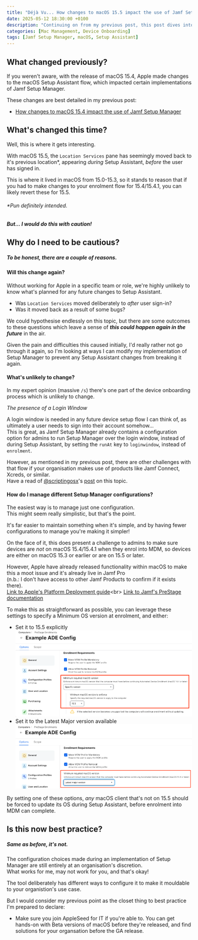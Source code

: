 ```yaml
---
title: "Déjà Vu... How changes to macOS 15.5 impact the use of Jamf Setup Manager"
date: 2025-05-12 18:30:00 +0100
description: "Continuing on from my previous post, this post dives into the changes to Setup Assistant in macOS 15.5+ and how they impact the use of Jamf Setup Manager"
categories: [Mac Management, Device Onboarding]
tags: [Jamf Setup Manager, macOS, Setup Assistant]
---
```


## What changed previously?

If you weren't aware, with the release of macOS 15.4, Apple made changes to the macOS Setup Assistant flow, which impacted certain implementations of Jamf Setup Manager.

These changes are best detailed in my previous post:<br>
- [How changes to macOS 15.4 impact the use of Jamf Setup Manager](https://philipross.github.io/posts/Jamf-Setup-Manager-macOS-15.4+/)


## What's changed this time?

Well, this is where it gets interesting.

With macOS 15.5, the `Location Services` pane has seemingly moved back to it's previous location*, appearing *during* Setup Assistant, *before* the user has signed in.

This is where it lived in macOS from 15.0-15.3, so it stands to reason that if you had to make changes to your enrolment flow for 15.4/15.4.1, you can likely revert these for 15.5.


###### *Pun definitely intended.


***But... I would do this with caution!***

## Why do I need to be cautious?

##### To be honest, there are a couple of reasons.

#### Will this change again?
Without working for Apple in a specific team or role, we're highly unlikely to know what's planned for any future changes to Setup Assistant.

 - Was `Location Services` moved deliberately to *after* user sign-in? 
 - Was it moved back as a result of some bugs?

We could hypothesise endlessly on this topic, but there are some outcomes to these questions which leave a sense of ***this could happen again in the future*** in the air.

Given the pain and difficulties this caused initially, I'd really rather not go through it again, so I'm looking at ways I can modify my implementation of Setup Manager to prevent any Setup Assistant changes from breaking it again.

#### What's unlikely to change?

In my expert opinion (massive `/s`) there's one part of the device onboarding process which is unlikely to change.

*The presence of a Login Window*

A login window is needed in any future device setup flow I can think of, as ultimately a user needs to sign into their account somehow...<br>
This is great, as Jamf Setup Manager already contains a configuration option for admins to run Setup Manager over the login window, instead of during Setup Assistant, by setting the `runAt` key to `loginwindow`, instead of `enrolment`.

However, as mentioned in my previous post, there are other challenges with that flow if your organisation makes use of products like Jamf Connect, Xcreds, or similar.<br>
Have a read of [@scriptingosx](https://github.com/scriptingosx)'s [post](https://github.com/jamf/Setup-Manager/discussions/96) on this topic.

#### How do I manage different Setup Manager configurations?

The easiest way is to manage just one configuration.<br>
This might seem really simplistic, but that's the point.

It's far easier to maintain something when it's simple, and by having fewer configurations to manage you're making it simpler!

On the face of it, this does present a challenge to admins to make sure devices are *not* on macOS 15.4/15.4.1 when they enrol into MDM, so devices are either on macOS 15.3 or earlier or are on 15.5 or later.

However, Apple have already released functionality within macOS to make this a moot issue and it's already live in Jamf Pro<br>(n.b.: I don't have access to other Jamf Products to confirm if it exists there).<br>
[Link to Apple's Platform Deployment guide](https://support.apple.com/en-gb/guide/deployment/dep73069dd57/web#:~:text=Enforcing%20a%20minimum,put%20into%20production.)<br>
[Link to Jamf's PreStage documentation](https://learn.jamf.com/en-US/bundle/jamf-pro-documentation-current/page/Automated_Device_Enrollment_for_Computers.html#ariaid-title5)

To make this as straightforward as possible, you can leverage these settings to specify a Minimum OS version at enrolment, and either:
- Set it to 15.5 explicitly<br>
    ![Image showing ADE Minimum OS version set to 15.5 in Jamf Pro PreStage](/assets/img/postImages/ADE-Minimum-15.5.png)
- Set it to the Latest Major version available
    ![Image showing ADE Minimum OS version set to Latest Major Version in Jamf Pro PreStage](/assets/img/postImages/ADE-Minimum-LatestMajor.png)

By setting one of these options, *any* macOS client that's not on 15.5 should be forced to update its OS during Setup Assistant, before enrolment into MDM can complete.

## Is this now best practice?

##### Same as before, it's not.

The configuration choices made during an implementation of Setup Manager are still entirely at an organisation's discretion.<br>
What works for me, may not work for you, and that's okay!

The tool deliberately has different ways to configure it to make it mouldable to your organistion's use case.

But I would consider my previous point as the closet thing to best practice I'm prepared to declare:
- Make sure you join AppleSeed for IT if you're able to. You can get hands-on with Beta versions of macOS before they're released, and find solutions for your organsation before the GA release.
